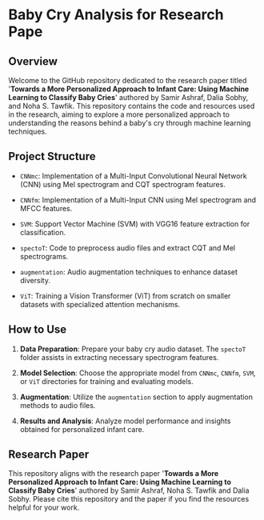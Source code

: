 # Baby Cry Analysis for Research Pape

## Overview

Welcome to the GitHub repository dedicated to the research paper titled '**Towards a More Personalized Approach to Infant Care: Using Machine Learning to Classify Baby Cries**' authored by Samir Ashraf, Dalia Sobhy, and Noha S. Tawfik. This repository contains the code and resources used in the research, aiming to explore a more personalized approach to understanding the reasons behind a baby's cry through machine learning techniques.

## Project Structure

- `CNNmc`: Implementation of a Multi-Input Convolutional Neural Network (CNN) using Mel spectrogram and CQT spectrogram features.

- `CNNfm`: Implementation of a Multi-Input CNN using Mel spectrogram and MFCC features.

- `SVM`: Support Vector Machine (SVM) with VGG16 feature extraction for classification.

- `spectoT`: Code to preprocess audio files and extract CQT and Mel spectrograms.

- `augmentation`: Audio augmentation techniques to enhance dataset diversity.

- `ViT`: Training a Vision Transformer (ViT) from scratch on smaller datasets with specialized attention mechanisms.

## How to Use

1. **Data Preparation**: Prepare your baby cry audio dataset. The `spectoT` folder assists in extracting necessary spectrogram features.

2. **Model Selection**: Choose the appropriate model from `CNNmc`, `CNNfm`, `SVM`, or `ViT` directories for training and evaluating models.

3. **Augmentation**: Utilize the `augmentation` section to apply augmentation methods to audio files.

4. **Results and Analysis**: Analyze model performance and insights obtained for personalized infant care.

## Research Paper

This repository aligns with the research paper '**Towards a More Personalized Approach to Infant Care: Using Machine Learning to Classify Baby Cries**' authored by Samir Ashraf, Noha S. Tawfik and Dalia Sobhy. Please cite this repository and the paper if you find the resources helpful for your work.



